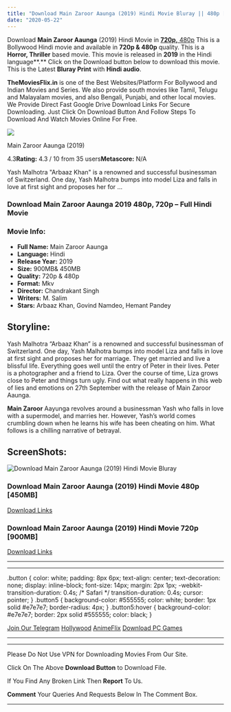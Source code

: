 ```yaml
---
title: "Download Main Zaroor Aaunga (2019) Hindi Movie Bluray || 480p [450MB] || 720p [900MB]"
date: "2020-05-22"
---
```


Download **Main Zaroor Aaunga** (2019) Hindi Movie in [**720p,** 480p](https://1moviesflix.com/480p-movies/) This is a Bollywood Hindi movie and available in **720p & 480p** quality. This is a **Horror, Thriller** based movie. This movie is released in **2019** in the Hindi language**.** Click on the Download button below to download this movie. This is the Latest **Bluray Print** with **Hindi audio**.

**TheMoviesFlix.in** is one of the Best Websites/Platform For Bollywood and Indian Movies and Series. We also provide south movies like Tamil, Telugu and Malayalam movies, and also Bengali, Punjabi, and other local movies. We Provide Direct Fast Google Drive Download Links For Secure Downloading. Just Click On Download Button And Follow Steps To Download And Watch Movies Online For Free.

[![](https://m.media-amazon.com/images/M/MV5BYWI4ODdiZjEtNmM0Zi00ZWMzLWFiMzAtMTMzNDU5MjZhNGY5XkEyXkFqcGdeQXVyODE5NzE3OTE@._V1_SX300.jpg)](https://www.imdb.com/title/tt8512694/ "Main Zaroor Aaunga")

Main Zaroor Aaunga (2019)

4.3**Rating:** 4.3 / 10 from 35 users**Metascore:** N/A

Yash Malhotra "Arbaaz Khan" is a renowned and successful businessman of Switzerland. One day, Yash Malhotra bumps into model Liza and falls in love at first sight and proposes her for ...

### Download Main Zaroor Aaunga 2019 480p, 720p – Full Hindi Movie

### Movie Info:

- **Full Name:** Main Zaroor Aaunga
- **Language:** Hindi
- **Release Year:** 2019
- **Size:** 900MB& 450MB
- **Quality:** 720p & 480p
- **Format:** Mkv
- **Director:** Chandrakant Singh
- **Writers:** M. Salim
- **Stars:** Arbaaz Khan, Govind Namdeo, Hemant Pandey

## Storyline:

Yash Malhotra “Arbaaz Khan” is a renowned and successful businessman of Switzerland. One day, Yash Malhotra bumps into model Liza and falls in love at first sight and proposes her for marriage. They get married and live a blissful life. Everything goes well until the entry of Peter in their lives. Peter is a photographer and a friend to Liza. Over the course of time, Liza grows close to Peter and things turn ugly. Find out what really happens in this web of lies and emotions on 27th September with the release of Main Zaroor Aaunga.

**Main Zaroor** Aayunga revolves around a businessman Yash who falls in love with a supermodel, and marries her. However, Yash’s world comes crumbling down when he learns his wife has been cheating on him. What follows is a chilling narrative of betrayal.

## ScreenShots:

![Download Main Zaroor Aaunga (2019) Hindi Movie Bluray](https://i.imgur.com/2Rd5CNq.jpg)

### Download Main Zaroor Aaunga (2019) Hindi Movie 480p \[450MB\]

[Download Links](https://1moviesflix.com?a270777880=UG9Mck1OUU5QYjdVdkRhTk5OSGMzSXY4Tk1lbkgxaEJuNHVmZkFEN09KT1FUSVpNQktUQTg2M0dYUVY0TVhra3BVaU5tb3JFVmJubnpLRURZK0NCZmhHUFo5cFFsSWgrWHQydUl5amFiMGc9)

### Download Main Zaroor Aaunga (2019) Hindi Movie 720p \[900MB\]

[Download Links](https://1moviesflix.com?a270777880=UG9Mck1OUU5QYjdVdkRhTk5OSGMzSXY4Tk1lbkgxaEJuNHVmZkFEN09KT1FUSVpNQktUQTg2M0dYUVY0TVhra2NGVUVKMEFveGZVaTFETnFTajFLd0s4Y1p2NEorbFdtVkprNlJhNTZPYTg9)

* * *

* * *

.button { color: white; padding: 8px 6px; text-align: center; text-decoration: none; display: inline-block; font-size: 14px; margin: 2px 1px; -webkit-transition-duration: 0.4s; /\* Safari \*/ transition-duration: 0.4s; cursor: pointer; } .button5 { background-color: #555555; color: white; border: 1px solid #e7e7e7; border-radius: 4px; } .button5:hover { background-color: #e7e7e7; border: 2px solid #555555; color: black; }

[Join Our Telegram](http://gdrivepro.xyz/join.php) [Hollywood](https://moviesverse.com/) [AnimeFlix](https://animeflix.in/) [Download PC Games](https://gamesflix.net/)  

* * *

* * *

  

Please Do Not Use VPN for Downloading Movies From Our Site.

Click On The Above **Download Button** to Download File.

If You Find Any Broken Link Then **Report** To Us.

**Comment** Your Queries And Requests Below In The Comment Box.

* * *
